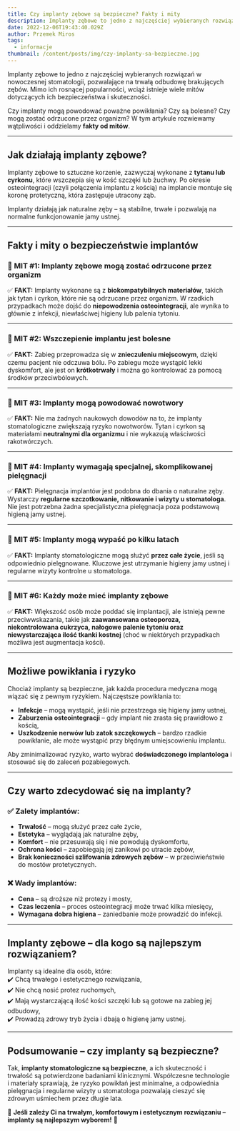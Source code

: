 ```yaml
---
title: Czy implanty zębowe są bezpieczne? Fakty i mity
description: Implanty zębowe to jedno z najczęściej wybieranych rozwiązań w nowoczesnej stomatologii, pozwalające na trwałą odbudowę brakujących zębów.
date: 2022-12-06T19:43:40.029Z
author: Przemek Miros
tags: 
  - informacje
thumbnail: /content/posts/img/czy-implanty-sa-bezpieczne.jpg
---
```


Implanty zębowe to jedno z najczęściej wybieranych rozwiązań w nowoczesnej stomatologii, pozwalające na trwałą odbudowę brakujących zębów. Mimo ich rosnącej popularności, wciąż istnieje wiele mitów dotyczących ich bezpieczeństwa i skuteczności.  

Czy implanty mogą powodować poważne powikłania? Czy są bolesne? Czy mogą zostać odrzucone przez organizm? W tym artykule rozwiewamy wątpliwości i oddzielamy **fakty od mitów**.  

---

## Jak działają implanty zębowe?  
Implanty zębowe to sztuczne korzenie, zazwyczaj wykonane z **tytanu lub cyrkonu**, które wszczepia się w kość szczęki lub żuchwy. Po okresie osteointegracji (czyli połączenia implantu z kością) na implancie montuje się koronę protetyczną, która zastępuje utracony ząb.  

Implanty działają jak naturalne zęby – są stabilne, trwałe i pozwalają na normalne funkcjonowanie jamy ustnej.  

---

## Fakty i mity o bezpieczeństwie implantów  

### 🛑 MIT #1: Implanty zębowe mogą zostać odrzucone przez organizm  
✅ **FAKT:** Implanty wykonane są z **biokompatybilnych materiałów**, takich jak tytan i cyrkon, które nie są odrzucane przez organizm. W rzadkich przypadkach może dojść do **niepowodzenia osteointegracji**, ale wynika to głównie z infekcji, niewłaściwej higieny lub palenia tytoniu.  

---

### 🛑 MIT #2: Wszczepienie implantu jest bolesne  
✅ **FAKT:** Zabieg przeprowadza się w **znieczuleniu miejscowym**, dzięki czemu pacjent nie odczuwa bólu. Po zabiegu może wystąpić lekki dyskomfort, ale jest on **krótkotrwały** i można go kontrolować za pomocą środków przeciwbólowych.  

---

### 🛑 MIT #3: Implanty mogą powodować nowotwory  
✅ **FAKT:** Nie ma żadnych naukowych dowodów na to, że implanty stomatologiczne zwiększają ryzyko nowotworów. Tytan i cyrkon są materiałami **neutralnymi dla organizmu** i nie wykazują właściwości rakotwórczych.  

---

### 🛑 MIT #4: Implanty wymagają specjalnej, skomplikowanej pielęgnacji  
✅ **FAKT:** Pielęgnacja implantów jest podobna do dbania o naturalne zęby. Wystarczy **regularne szczotkowanie, nitkowanie i wizyty u stomatologa**. Nie jest potrzebna żadna specjalistyczna pielęgnacja poza podstawową higieną jamy ustnej.  

---

### 🛑 MIT #5: Implanty mogą wypaść po kilku latach  
✅ **FAKT:** Implanty stomatologiczne mogą służyć **przez całe życie**, jeśli są odpowiednio pielęgnowane. Kluczowe jest utrzymanie higieny jamy ustnej i regularne wizyty kontrolne u stomatologa.  

---

### 🛑 MIT #6: Każdy może mieć implanty zębowe  
✅ **FAKT:** Większość osób może poddać się implantacji, ale istnieją pewne przeciwwskazania, takie jak **zaawansowana osteoporoza, niekontrolowana cukrzyca, nałogowe palenie tytoniu oraz niewystarczająca ilość tkanki kostnej** (choć w niektórych przypadkach możliwa jest augmentacja kości).  

---

## Możliwe powikłania i ryzyko  
Chociaż implanty są bezpieczne, jak każda procedura medyczna mogą wiązać się z pewnym ryzykiem. Najczęstsze powikłania to:  

- **Infekcje** – mogą wystąpić, jeśli nie przestrzega się higieny jamy ustnej,  
- **Zaburzenia osteointegracji** – gdy implant nie zrasta się prawidłowo z kością,  
- **Uszkodzenie nerwów lub zatok szczękowych** – bardzo rzadkie powikłanie, ale może wystąpić przy błędnym umiejscowieniu implantu.  

Aby zminimalizować ryzyko, warto wybrać **doświadczonego implantologa** i stosować się do zaleceń pozabiegowych.  

---

## Czy warto zdecydować się na implanty?  

### ✅ Zalety implantów:  
- **Trwałość** – mogą służyć przez całe życie,  
- **Estetyka** – wyglądają jak naturalne zęby,  
- **Komfort** – nie przesuwają się i nie powodują dyskomfortu,  
- **Ochrona kości** – zapobiegają jej zanikowi po utracie zębów,  
- **Brak konieczności szlifowania zdrowych zębów** – w przeciwieństwie do mostów protetycznych.  

### ❌ Wady implantów:  
- **Cena** – są droższe niż protezy i mosty,  
- **Czas leczenia** – proces osteointegracji może trwać kilka miesięcy,  
- **Wymagana dobra higiena** – zaniedbanie może prowadzić do infekcji.  

---

## Implanty zębowe – dla kogo są najlepszym rozwiązaniem?  
Implanty są idealne dla osób, które:  
✔️ Chcą trwałego i estetycznego rozwiązania,  
✔️ Nie chcą nosić protez ruchomych,  
✔️ Mają wystarczającą ilość kości szczęki lub są gotowe na zabieg jej odbudowy,  
✔️ Prowadzą zdrowy tryb życia i dbają o higienę jamy ustnej.  

---

## Podsumowanie – czy implanty są bezpieczne?  
Tak, **implanty stomatologiczne są bezpieczne**, a ich skuteczność i trwałość są potwierdzone badaniami klinicznymi. Współczesne technologie i materiały sprawiają, że ryzyko powikłań jest minimalne, a odpowiednia pielęgnacja i regularne wizyty u stomatologa pozwalają cieszyć się zdrowym uśmiechem przez długie lata.  

🔹 **Jeśli zależy Ci na trwałym, komfortowym i estetycznym rozwiązaniu – implanty są najlepszym wyborem!** 🔹  

